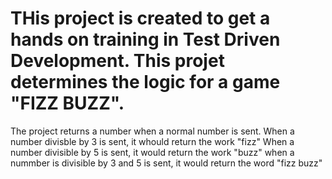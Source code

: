# THis project is created to get a hands on training in Test Driven Development. This projet determines the logic for a game "FIZZ BUZZ".

The project returns a number when a normal number is sent.
When a number divisble by 3 is sent, it whould return the work "fizz"
When a number divisible by 5 is sent, it would return the work "buzz"
when a nummber is divisible by 3 and 5 is sent, it would return the word "fizz buzz"
